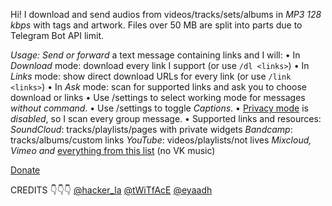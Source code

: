 Hi! I download and send audios from videos/tracks/sets/albums in *MP3 128 kbps* with tags and artwork. Files over 50 MB are split into parts due to Telegram Bot API limit.

*Usage:*
_Send or forward_ a text message containing links and I will:
• In *Download* mode: download every link I support (or use `/dl <links>`)
• In *Links* mode: show direct download URLs for every link (or use `/link <links>`)
• In *Ask* mode: scan for supported links and ask you to choose download or links
• Use /settings to select working mode for messages *without command*.
• Use /settings to toggle *Captions*.
• [Privacy mode](https://core.telegram.org/bots#privacy-mode) is _disabled_, so I scan every group message.
• Supported links and resources:
*SoundCloud*: tracks/playlists/pages with private widgets
*Bandcamp*: tracks/albums/custom links
*YouTube*: videos/playlists/not lives
*Mixcloud, Vimeo and* [everything from this list](https://rg3.github.io/youtube-dl/supportedsites.html) (no VK music)

[Donate](http://paypal.me/irfan0859)

CREDITS 👇👇👇
   [@hacker_la](t.me/hacker_la)
   [@tWiTfAcE](t.me/tWiTfAcE)
   [@eyaadh](t.me/eyaadh)
